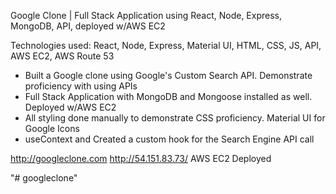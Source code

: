 Google Clone | Full Stack Application using React, Node, Express, MongoDB, API, deployed w/AWS EC2

Technologies used: React, Node, Express, Material UI, HTML, CSS, JS, API, AWS EC2, AWS Route 53

- Built a Google clone using Google's Custom Search API. Demonstrate proficiency with using APIs
- Full Stack Application with MongoDB and Mongoose installed as well. Deployed w/AWS EC2
- All styling done manually to demonstrate CSS proficiency. Material UI for Google Icons
- useContext and Created a custom hook for the Search Engine API call

http://googleclone.com 
http://54.151.83.73/ 
AWS EC2 Deployed

"# googleclone"
